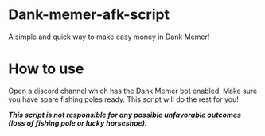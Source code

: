 # Dank-memer-afk-script

A simple and quick way to make easy money in Dank Memer!

# How to use

Open a discord channel which has the Dank Memer bot enabled. 
Make sure you have spare fishing poles ready.
This script will do the rest for you!


***This script is not responsible for any possible unfavorable outcomes (loss of fishing pole or lucky horseshoe).***
